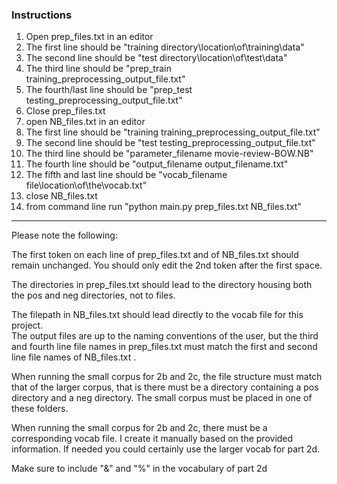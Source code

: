 
### Instructions
1. Open prep_files.txt in an editor
2. The first line should be "training directory\\location\\of\\training\\data"
3. The second line should be "test directory\\location\\of\\test\\data"
4. The third line should be "prep_train training_preprocessing_output_file.txt"
5. The fourth/last line should be "prep_test testing_preprocessing_output_file.txt"
6. Close prep_files.txt
7. open NB_files.txt in an editor
8. The first line should be "training training_preprocessing_output_file.txt"
9. The second line should be "test testing_preprocessing_output_file.txt"
10. The third line should be "parameter_filename movie-review-BOW.NB"
11. The fourth line should be "output_filename output_filename.txt"
12. The fifth and last line should be "vocab_filename file\\location\\of\\the\\vocab.txt"
13. close NB_files.txt
14. from command line run "python main.py prep_files.txt NB_files.txt"
---
Please note the following:

The first token on each line of prep_files.txt and of NB_files.txt should remain unchanged. You
should only edit the 2nd token after the first space. 

The directories in prep_files.txt should lead to the directory housing both the pos and neg
directories, not to files. 

The filepath in NB_files.txt should lead directly to the vocab file for this project. \
The output files are up to the naming conventions of the user, but the third and fourth line file 
names in prep_files.txt must match the first and second line file names of NB_files.txt .

When running the small corpus for 2b and 2c, the file structure must match that of the larger corpus, 
that is there must be a directory containing a pos directory and a neg directory. The small corpus 
must be placed in one of these folders. 

When running the small corpus for 2b and 2c, there must be a corresponding vocab file. I create it 
manually based on the provided information. If needed you could certainly use the larger vocab for 
part 2d.  

Make sure to include "&" and "%" in the vocabulary of part 2d